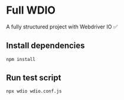 # Full WDIO

A fully structured project with Webdriver IO ✅

## Install dependencies

```bash
npm install
```

## Run test script

```bash
npx wdio wdio.conf.js
```
